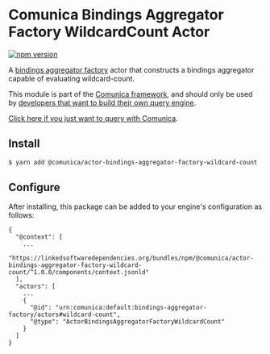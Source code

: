 # Comunica Bindings Aggregator Factory WildcardCount Actor

[![npm version](https://badge.fury.io/js/%40comunica%2Factor-bindings-aggregator-factory-wildcard-count.svg)](https://www.npmjs.com/package/@comunica/actor-bindings-aggregator-factory-wildcard-count)

A [bindings aggregator factory](https://github.com/comunica/comunica/tree/master/packages/bus-bindings-aggregator-factory) actor
that constructs a bindings aggregator capable of evaluating wildcard-count.

This module is part of the [Comunica framework](https://github.com/comunica/comunica),
and should only be used by [developers that want to build their own query engine](https://comunica.dev/docs/modify/).

[Click here if you just want to query with Comunica](https://comunica.dev/docs/query/).

## Install

```bash
$ yarn add @comunica/actor-bindings-aggregator-factory-wildcard-count
```

## Configure

After installing, this package can be added to your engine's configuration as follows:
```text
{
  "@context": [
    ...
    "https://linkedsoftwaredependencies.org/bundles/npm/@comunica/actor-bindings-aggregator-factory-wildcard-count/^1.0.0/components/context.jsonld"
  ],
  "actors": [
    ...
    {
      "@id": "urn:comunica:default:bindings-aggregator-factory/actors#wildcard-count",
      "@type": "ActorBindingsAggregatorFactoryWildcardCount"
    }
  ]
}
```
